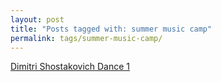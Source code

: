 ```yaml
---
layout: post
title: "Posts tagged with: summer music camp"
permalink: tags/summer-music-camp/
---
```

[Dimitri Shostakovich Dance 1](/2012/01/dimitri-shostakovich-dance-1)

